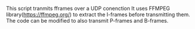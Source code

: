 This script tranmits fframes over a UDP conenction
It uses FFMPEG library(https://ffmpeg.org/) to extract the I-frames before transmitting them. 
The code can be modified to also transmit P-frames and B-frames. 

